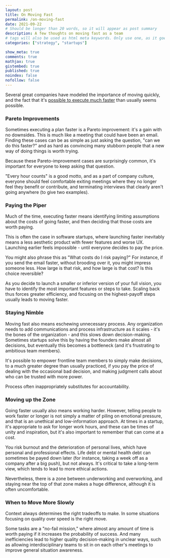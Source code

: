 ```yaml
---
layout: post
title: On Moving Fast
permalink: /on-moving-fast
date: 2021-09-22
# Should be longer than 20 words, so it will appear as post summary
description: A few thoughts on moving fast as a team
# tags will also be used as html meta keywords. Only use one, as it goes in the URL
categories: ["strategy", "startups"]

show_meta: true
comments: true
mathjax: true
gistembed: true
published: true
noindex: false
nofollow: false
---
```


Several great companies have modeled the importance of moving quickly, and the fact that it's [possible to execute much faster](https://patrickcollison.com/fast) than usually seems possible.

### Pareto Improvements
Sometimes executing a plan faster is a Pareto improvement: it's a gain with no downsides. This is much like a meeting that could have been an email. Finding these cases can be as simple as just asking the question, "can we do this faster?" and as hard as convincing many stubborn people that a new way of doing things is worth trying.

Because these Pareto-improvement cases are surprisingly common, it's important for everyone to keep asking that question. 

"Every hour counts" is a good motto, and as a part of company culture, everyone should feel comfortable exiting meetings where they no longer feel they benefit or contribute, and terminating interviews that clearly aren't going anywhere (to give two examples).

### Paying the Piper
Much of the time, executing faster means identifying limiting assumptions about the costs of going faster, and then deciding that those costs are worth paying. 

This is often the case in software startups, where launching faster inevitably means a less aesthetic product with fewer features and worse UX. Launching earlier feels impossible - until everyone decides to pay the price.

You might also phrase this as "What costs do I risk paying?" For instance, if you send the email faster, without brooding over it, you might impress someone less. How large is that risk, and how large is that cost? Is this choice reversible? 

As you decide to launch a smaller or inferior version of your full vision, you have to identify the most important features or steps to take. Scaling back thus forces greater efficiency, and focusing on the highest-payoff steps usually leads to moving faster.

### Staying Nimble
Moving fast also means eschewing unnecessary process. Any organization needs to add communications and process infrastructure as it scales - it's the bones of the organization - and this slows down decision-making. Sometimes startups solve this by having the founders make almost all decisions, but eventually this becomes a bottleneck (and it's frustrating to ambitious team members). 

It's possible to empower frontline team members to simply make decisions, to a much greater degree than usually practiced, if you pay the price of dealing with the occasional bad decision, and making judgment calls about who can be trusted with more power.

Process often inappropriately substitutes for accountability.

### Moving up the Zone
Going faster usually also means working harder. However, telling people to work faster or longer is not simply a matter of piling on emotional pressure, and that is an unethical and low-information approach. At times in a startup, it's appropriate to ask for longer work hours, and these can be times of unity and inspiration, but it's also important to remember that can come at a cost.

You risk burnout and the deterioration of personal lives, which have personal and professional effects. Life debt or mental health debt can sometimes be payed down later (for instance, taking a week off as a company after a big push), but not always. It's critical to take a long-term view, which tends to lead to more ethical actions. 

Nevertheless, there is a zone between underworking and overworking, and staying near the top of that zone makes a huge difference, although it is often uncomfortable.

### When to Move More Slowly
Context always determines the right tradeoffs to make. In some situations focusing on quality over speed is the right move. 

Some tasks are a "no-fail mission," where almost any amount of time is worth paying if it increases the probability of success. And many inefficiencies lead to higher quality decision-making in unclear ways, such as allowing interdisciplinary teams to sit in on each other's meetings to improve general situation awareness.
